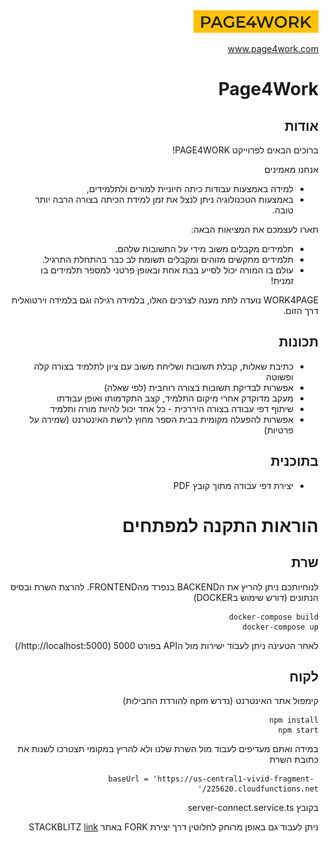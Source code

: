 <div dir="rtl">
  <a href="https://page4work.com">
    <img src="logo.PNG" alt="drawing" width="200"/>
    <p>www.page4work.com</p>
  </a>
  
# Page4Work

## אודות
ברוכים הבאים לפרוייקט PAGE4WORK!

אנחנו מאמינים
* למידה באמצעות עבודות כיתה חיוניית למורים ולתלמידים,
* באמצעות הטכנולוגיה ניתן לנצל את זמן למידת הכיתה בצורה הרבה יותר טובה.


תארו לעצמכם את המציאות הבאה: 
* תלמידים מקבלים משוב מידי על התשובות שלהם. 
* תלמידים מתקשים מזוהים ומקבלים תשומת לב כבר בהתחלת התרגיל. 
* עולם בו המורה יכול לסייע בבת אחת ובאופן פרטני למספר תלמידים בו זמנית!

WORK4PAGE נועדה לתת מענה לצרכים האלו, בלמידה רגילה וגם בלמידה וירטואלית דרך הזום.

## תכונות
* כתיבת שאלות, קבלת תשובות ושליחת משוב עם ציון לתלמיד בצורה קלה ופשוטה
* אפשרות לבדיקת תשובות בצורה רוחבית (לפי שאלה)
* מעקב מדוקדק אחרי מיקום התלמיד, קצב התקדמותו ואופן עבודתו
* שיתוף דפי עבודה בצורה היררכית - כל אחד יכול להיות מורה ותלמיד
* אפשרות להפעלה מקומית בבית הספר מחוץ לרשת האינטרנט (שמירה על פרטיות)

## בתוכנית
* יצירת דפי עבודה מתוך קובץ PDF
# הוראות התקנה למפתחים
## שרת

לנוחיותכם ניתן להריץ את הBACKEND בנפרד מהFRONTEND.
להרצת השרת ובסיס הנתונים (דורש שימוש בDOCKER) 
```
docker-compose build
docker-compose up
```
לאחר הטעינה ניתן לעבוד ישירות מול הAPI בפורט 5000 (http://localhost:5000/)

## לקוח

קימפול אתר האינטרנט (נדרש npm להורדת החבילות)
```
npm install
npm start
```
במידה ואתם מעדיפים לעבוד מול השרת שלנו ולא להריץ במקומי תצטרכו לשנות את כתובת השרת
```
 baseUrl = 'https://us-central1-vivid-fragment-225620.cloudfunctions.net/'
```
בקובץ server-connect.service.ts

ניתן לעבוד גם באופן מרוחק לחלוטין דרך יצירת FORK באתר STACKBLITZ
[link](https://stackblitz.com/edit/angular-sjcrfk?file=src/app/app.component.ts)
</div>
